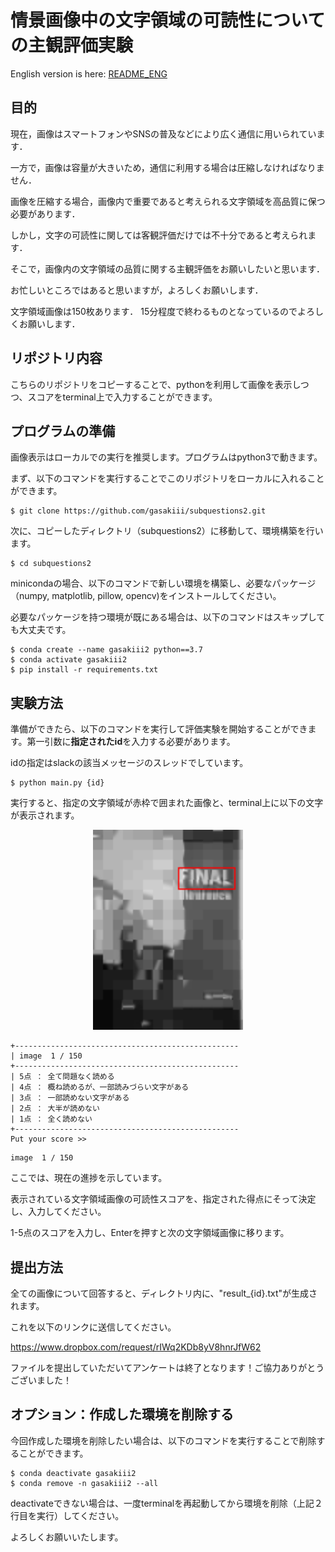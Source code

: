 # 情景画像中の文字領域の可読性についての主観評価実験

English version is here: [README_ENG](/README_ENG.md)

## 目的
現在，画像はスマートフォンやSNSの普及などにより広く通信に用いられています．

一方で，画像は容量が大きいため，通信に利用する場合は圧縮しなければなりません．

画像を圧縮する場合，画像内で重要であると考えられる文字領域を高品質に保つ必要があります．

しかし，文字の可読性に関しては客観評価だけでは不十分であると考えられます．

そこで，画像内の文字領域の品質に関する主観評価をお願いしたいと思います．

お忙しいところではあると思いますが，よろしくお願いします．

文字領域画像は150枚あります． 15分程度で終わるものとなっているのでよろしくお願いします．

## リポジトリ内容
こちらのリポジトリをコピーすることで、pythonを利用して画像を表示しつつ、スコアをterminal上で入力することができます。

## プログラムの準備
画像表示はローカルでの実行を推奨します。プログラムはpython3で動きます。

まず、以下のコマンドを実行することでこのリポジトリをローカルに入れることができます。

```
$ git clone https://github.com/gasakiii/subquestions2.git
```

次に、コピーしたディレクトリ（subquestions2）に移動して、環境構築を行います。

```
$ cd subquestions2
```

minicondaの場合、以下のコマンドで新しい環境を構築し、必要なパッケージ（numpy, matplotlib, pillow, opencv)をインストールしてください。

必要なパッケージを持つ環境が既にある場合は、以下のコマンドはスキップしても大丈夫です。

```
$ conda create --name gasakiii2 python==3.7
$ conda activate gasakiii2
$ pip install -r requirements.txt
```

## 実験方法
準備ができたら、以下のコマンドを実行して評価実験を開始することができます。第一引数に**指定されたid**を入力する必要があります。

idの指定はslackの該当メッセージのスレッドでしています。

```
$ python main.py {id}
```

実行すると、指定の文字領域が赤枠で囲まれた画像と、terminal上に以下の文字が表示されます。

<p align="center">
  <img width="240" height="320" src="https://github.com/gasakiii/subquestions/blob/main/temp_img/85_1_1.png">
</p>
<!-- ![temp](https://github.com/gasakiii/subquestions/blob/main/temp_img/85_1_1.png "サンプル") -->

```
+--------------------------------------------------
| image  1 / 150
+--------------------------------------------------
| 5点 ： 全て問題なく読める
| 4点 ： 概ね読めるが、一部読みづらい文字がある
| 3点 ： 一部読めない文字がある
| 2点 ： 大半が読めない
| 1点 ： 全く読めない
+--------------------------------------------------
Put your score >> 
```

```
image  1 / 150
```

ここでは、現在の進捗を示しています。

表示されている文字領域画像の可読性スコアを、指定された得点にそって決定し、入力してください。

1-5点のスコアを入力し、Enterを押すと次の文字領域画像に移ります。


## 提出方法

全ての画像について回答すると、ディレクトリ内に、"result_{id}.txt"が生成されます。

これを以下のリンクに送信してください。

https://www.dropbox.com/request/rIWq2KDb8yV8hnrJfW62

ファイルを提出していただいてアンケートは終了となります！ご協力ありがとうございました！


## オプション：作成した環境を削除する

今回作成した環境を削除したい場合は、以下のコマンドを実行することで削除することができます。


```
$ conda deactivate gasakiii2
$ conda remove -n gasakiii2 --all
```

deactivateできない場合は、一度terminalを再起動してから環境を削除（上記２行目を実行）してください。

よろしくお願いいたします。

